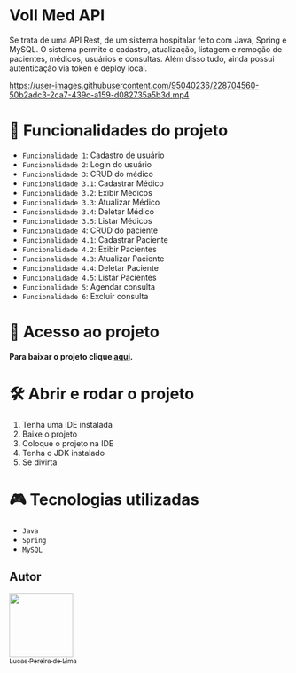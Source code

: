 # Voll Med API
Se trata de uma API Rest, de um sistema hospitalar feito com Java, Spring e MySQL. O sistema permite o cadastro, atualização, listagem e remoção de pacientes, médicos, usuários e consultas. Além disso tudo, ainda possui autenticação via token e deploy local.

https://user-images.githubusercontent.com/95040236/228704560-50b2adc3-2ca7-439c-a159-d082735a5b3d.mp4

# :hammer: Funcionalidades do projeto

- `Funcionalidade 1`: Cadastro de usuário
- `Funcionalidade 2`: Login do usuário
- `Funcionalidade 3`: CRUD do médico
- `Funcionalidade 3.1`: Cadastrar Médico
- `Funcionalidade 3.2`: Exibir Médicos
- `Funcionalidade 3.3`: Atualizar Médico
- `Funcionalidade 3.4`: Deletar Médico
- `Funcionalidade 3.5`: Listar Médicos
- `Funcionalidade 4`: CRUD do paciente
- `Funcionalidade 4.1`: Cadastrar Paciente
- `Funcionalidade 4.2`: Exibir Pacientes
- `Funcionalidade 4.3`: Atualizar Paciente
- `Funcionalidade 4.4`: Deletar Paciente
- `Funcionalidade 4.5`: Listar Pacientes
- `Funcionalidade 5`: Agendar consulta
- `Funcionalidade 6`: Excluir consulta

# 📁 Acesso ao projeto

**Para baixar o projeto clique <a href="https://github.com/LucasDevRJ/api_voll_med/archive/refs/heads/main.zip">aqui</a>.**

# 🛠️ Abrir e rodar o projeto

1. Tenha uma IDE instalada
2. Baixe o projeto
3. Coloque o projeto na IDE
4. Tenha o JDK instalado
5. Se divirta

# :video_game: Tecnologias utilizadas

- `Java`
- `Spring`
- `MySQL`

## Autor

[<img src="https://avatars.githubusercontent.com/u/95040236?v=4" width=115><br><sub>Lucas Pereira de Lima</sub>](https://github.com/LucasDevRJ)
